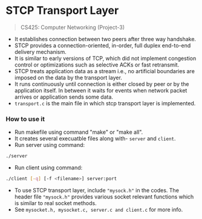 

# STCP Transport Layer #
>CS425: Computer Networking (Project-3)
						
* It establishes connection between two peers after three way handshake.
* STCP provides a connection-oriented, in-order, full duplex end-to-end delivery mechanism.
* It is similar to early versions of TCP, which did not implement congestion control or optimizations such as selective ACKs or fast retransmit.
* STCP treats application data as a stream i.e., no artificial boundaries are imposed on the data by the transport layer.
* It runs continuously until connection is either closed by peer or by the application itself. In between it waits for events when network packet arrives or application sends some data.
* `transport.c` is the main file in which stcp transport layer is implemented.

### How to use it ###

* Run makefile using command "make" or "make all".
* It creates several execuatble files along with- `server` and `client`.
* Run server using command: 
```sh 
./server 
```
* Run client using command: 
```sh 
./client [-q] [-f <filename>] server:port
```
* To use STCP transport layer, include `"mysock.h"` in the codes. The header file `"mysock.h"` provides various socket relevant functions which is similar to real socket methods.
* See `mysocket.h, mysocket.c, server.c and client.c` for more info. 





